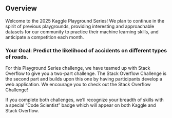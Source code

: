 ## Overview
Welcome to the 2025 Kaggle Playground Series! We plan to continue in the spirit of previous playgrounds, providing interesting and approachable datasets for our community to practice their machine learning skills, and anticipate a competition each month.

### Your Goal: Predict the likelihood of accidents on different types of roads.

For this Playground Series challenge, we have teamed up with Stack Overflow to give you a two-part challenge. The Stack Overflow Challenge is the second part and builds upon this one by having participants develop a web application. We encourage you to check out the Stack Overflow Challenge!

If you complete both challenges, we’ll recognize your breadth of skills with a special “Code Scientist” badge which will appear on both Kaggle and Stack Overflow.
